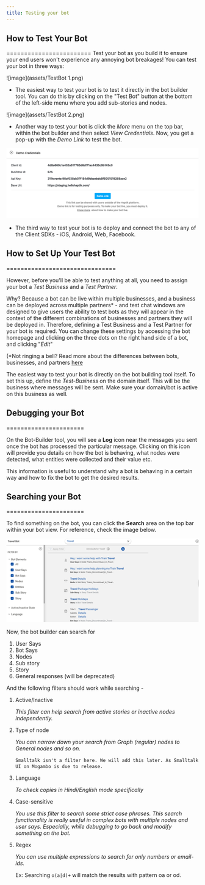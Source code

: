 ```yaml
---
title: Testing your bot
---
```


## How to Test Your Bot
========================
Test your bot as you build it to ensure your end users won't experience any annoying bot breakages! You can test your bot in three ways:

![image](assets/TestBot 1.png)

- The easiest way to test your bot is to test it directly in the bot builder tool. You can do this by clicking on the "Test Bot" button at the bottom of the left-side menu where you add sub-stories and nodes.

![image](assets/TestBot 2.png)

- Another way to test your bot is click the *More* menu on the top bar, within the bot builder and then select *View Credentials*. Now, you get a pop-up with the *Demo Link* to test the bot.

![image](assets/test-bot-view-demo-link.png)

- The third way to test your bot is to deploy and connect the bot to any of the Client SDKs - iOS, Android, Web, Facebook.

## How to Set Up Your Test Bot
===============================

However, before you'll be able to test anything at all, you need to assign your bot a _Test Business_ and a _Test Partner_.

Why? Because a bot can be live within multiple businesses, and a business can be deployed across multiple partners\* - and test chat windows are designed to give users the ability to test bots as they will appear in the context of the different combinations of businesses and partners they will be deployed in. Therefore, defining a Test Business and a Test Partner for your bot is required. You can change these settings by accessing the bot homepage and clicking on the three dots on the right hand side of a bot, and clicking "*Edit*"

(\*Not ringing a bell? Read more about the differences between bots, businesses, and partners [here](bot-builder/basic/business.md)

The easiest way to test your bot is directly on the bot building tool itself. To set this up, define the _Test-Business_ on the domain itself. This will be the business where messages will be sent. Make sure your domain/bot is active on this business as well.

## Debugging your Bot
======================

On the Bot-Builder tool, you will see a **Log** icon near the messages you sent once the bot has processed the particular message. Clicking on this icon will provide you details on how the bot is behaving, what nodes were detected, what entities were collected and their value etc.

This information is useful to understand why a bot is behaving in a certain way and how to fix the bot to get the desired results.

## Searching your Bot
======================

To find something on the bot, you can click the **Search** area on the top bar within your bot view. For reference, check the image below.

![image](assets/search-bot.png)

Now, the bot builder can search for

1. User Says
2. Bot Says
3. Nodes
4. Sub story
5. Story
6. General responses (will be deprecated)

And the following filters should work while searching - 

1. Active/Inactive 

   *This filter can help search from active stories or inactive nodes independently.* 
       
2. Type of node

   *You can narrow down your search from Graph (regular) nodes to General nodes and so on.*
    
       Smalltalk isn't a filter here. We will add this later. As Smalltalk UI on Mogambo is due to release.

3. Language
   
   *To check copies in Hindi/English mode specifically* 
       
4. Case-sensitive 
       
   *You use this filter to search some strict case phrases. This search functionality is really useful in complex bots with multiple nodes and user says. Especially, while debugging to go back and modify something on the bot.*
   
5. Regex

   *You can use multiple expressions to search for only numbers or email-ids.* 

    Ex: Searching `o(a|d)+` will match the results with pattern oa or od.
